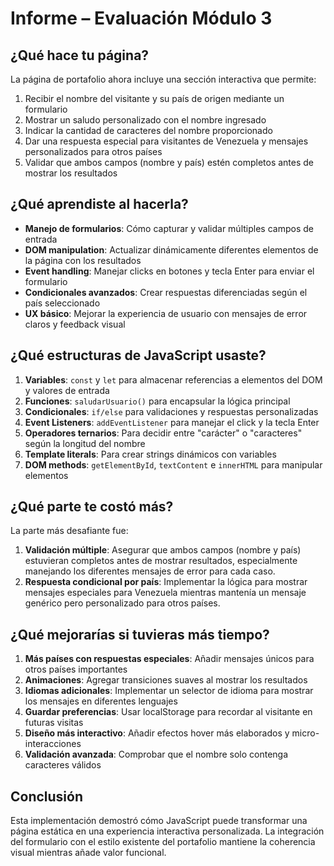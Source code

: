 # Informe – Evaluación Módulo 3

## ¿Qué hace tu página?
La página de portafolio ahora incluye una sección interactiva que permite:
1. Recibir el nombre del visitante y su país de origen mediante un formulario
2. Mostrar un saludo personalizado con el nombre ingresado
3. Indicar la cantidad de caracteres del nombre proporcionado
4. Dar una respuesta especial para visitantes de Venezuela y mensajes personalizados para otros países
5. Validar que ambos campos (nombre y país) estén completos antes de mostrar los resultados

## ¿Qué aprendiste al hacerla?
- **Manejo de formularios**: Cómo capturar y validar múltiples campos de entrada
- **DOM manipulation**: Actualizar dinámicamente diferentes elementos de la página con los resultados
- **Event handling**: Manejar clicks en botones y tecla Enter para enviar el formulario
- **Condicionales avanzados**: Crear respuestas diferenciadas según el país seleccionado
- **UX básico**: Mejorar la experiencia de usuario con mensajes de error claros y feedback visual

## ¿Qué estructuras de JavaScript usaste?
1. **Variables**: `const` y `let` para almacenar referencias a elementos del DOM y valores de entrada
2. **Funciones**: `saludarUsuario()` para encapsular la lógica principal
3. **Condicionales**: `if/else` para validaciones y respuestas personalizadas
4. **Event Listeners**: `addEventListener` para manejar el click y la tecla Enter
5. **Operadores ternarios**: Para decidir entre "carácter" o "caracteres" según la longitud del nombre
6. **Template literals**: Para crear strings dinámicos con variables
7. **DOM methods**: `getElementById`, `textContent` e `innerHTML` para manipular elementos

## ¿Qué parte te costó más?
La parte más desafiante fue:
1. **Validación múltiple**: Asegurar que ambos campos (nombre y país) estuvieran completos antes de mostrar resultados, especialmente manejando los diferentes mensajes de error para cada caso.
2. **Respuesta condicional por país**: Implementar la lógica para mostrar mensajes especiales para Venezuela mientras mantenía un mensaje genérico pero personalizado para otros países.

## ¿Qué mejorarías si tuvieras más tiempo?
1. **Más países con respuestas especiales**: Añadir mensajes únicos para otros países importantes
2. **Animaciones**: Agregar transiciones suaves al mostrar los resultados
3. **Idiomas adicionales**: Implementar un selector de idioma para mostrar los mensajes en diferentes lenguajes
4. **Guardar preferencias**: Usar localStorage para recordar al visitante en futuras visitas
5. **Diseño más interactivo**: Añadir efectos hover más elaborados y micro-interacciones
6. **Validación avanzada**: Comprobar que el nombre solo contenga caracteres válidos

## Conclusión
Esta implementación demostró cómo JavaScript puede transformar una página estática en una experiencia interactiva personalizada. La integración del formulario con el estilo existente del portafolio mantiene la coherencia visual mientras añade valor funcional.
